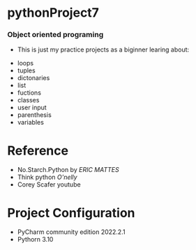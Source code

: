 # pythonProject7
### Object oriented programing
* This is just my practice projects as a biginner learing about:
 - loops
 - tuples
 - dictonaries
 - list
 - fuctions
 - classes
 - user input
 - parenthesis
 - variables
# Reference
* No.Starch.Python by *ERIC MATTES*
* Think python *O'nelly*
* Corey Scafer youtube
# Project Configuration
 - PyCharm community edition 2022.2.1
 - Pythorn 3.10
